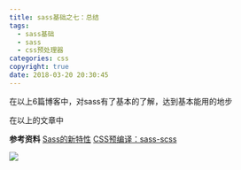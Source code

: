 ```yaml
---
title: sass基础之七：总结
tags:
  - sass基础
  - sass
  - css预处理器
categories: css
copyright: true
date: 2018-03-20 20:30:45
---
```

在以上6篇博客中，对sass有了基本的了解，达到基本能用的地步
<!--more-->
在以上的文章中

**参考资料**
[Sass的新特性](https://www.w3cplus.com/preprocessor/future-sass.html)
[CSS预编译：sass-scss](https://www.aliyun.com/jiaocheng/640575.html)

![](http://oankigr4l.bkt.clouddn.com/wexin.png)